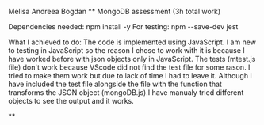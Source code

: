 Melisa Andreea Bogdan
**
MongoDB assessment (3h total work)

Dependencies needed: npm install -y 
For testing: npm --save-dev jest

What I achieved to do: 
The code is implemented using JavaScript. I am new to testing in JavaScript so the reason I chose to work with it is because I have worked before with json objects only in JavaScript. 
The tests (mtest.js file) don't work because VScode did not find the test file for some rason. I tried to make them work but due to lack of time I had to leave it. Although I have included the test file alongside the file with the function that transforms the JSON object (mongoDB.js).I have manualy tried different objects to see the output and it works.


**
